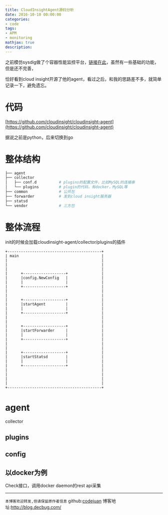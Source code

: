 ```yaml
---
title: CloudInsightAgent源码分析
date: 2016-10-10 00:00:00
categories:
- code
tags: 
- APM
- monitoring
mathjax: true
description: 
---
```


之前模仿sysdig做了个容器性能监控平台，[链接在此](http://blog.decbug.com/2016/12/06/sysdig_knockoff/)，虽然有一些基础的功能，但是还不完善，

恰好看到cloud insight开源了他的agent，看过之后，和我的思路差不多，就简单记录一下，避免遗忘。

<!--more-->

# 代码
[https://github.com/cloudinsight/cloudinsight-agent](https://github.com/cloudinsight/cloudinsight-agent)

据说之前是python，后来切换到go

# 整体结构

```sh
├── agent
├── collector
│   ├── conf.d          # plugins的配置文件，比如MySQL的连接串
│   └── plugins         # plugin的代码，有docker，MySQL等
├── common              # 公共包
├── forwarder           # 发到cloud insight服务器
├── statsd
└── vendor              # 三方包
```

# 整体流程

init的时候会加载cloudinsight-agent/collector/plugins的插件

```
+------------------------------------------+
| main                                     |
|                                          |
|                                          |
|                                          |
|      +-------------------+               |
|      |config.NewConfig   |               |
|      |                   |               |
|      +-------------------+               |
|                                          |
|                                          |
|      +-------------------+               |
|      |startAgent         |               |
|      |                   |               |
|      +-------------------+               |
|                                          |
|                                          |
|      +-------------------+               |
|      |startForwarder     |               |
|      |                   |               |
|      +-------------------+               |
|                                          |
|                                          |
|      +-------------------+               |
|      |startStatsd        |               |
|      |                   |               |
|      +-------------------+               |
|                                          |
|                                          |
|                                          |
|                                          |
+------------------------------------------+

```

# agent

collector

## plugins


## config

## 以docker为例

Check接口，调用docker daemon的rest api采集



----------------------------

`本博客欢迎转发,但请保留原作者信息`
github:[codejuan](https://github.com/CodeJuan)
博客地址:http://blog.decbug.com/


